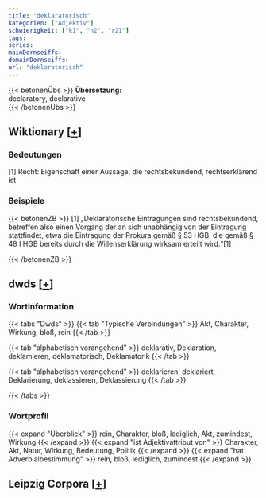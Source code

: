 ```yaml
---
title: "deklaratorisch"
kategorien: ["Adjektiv"]
schwierigkeit: ["k1", "h2", "r21"]
tags:
series:
mainDornseiffs:
domainDornseiffs:
url: "deklaratorisch"
---
```


{{< betonenÜbs >}}
**Übersetzung:**  
declaratory, declarative  
{{< /betonenÜbs >}}

## Wiktionary [[+](https://de.wiktionary.org/wiki/deklaratorisch)]

### Bedeutungen
[1] Recht: Eigenschaft einer Aussage, die rechtsbekundend, rechtserklärend ist  

### Beispiele
{{< betonenZB >}}
[1] „Deklaratorische Eintragungen sind rechtsbekundend, betreffen also einen Vorgang der an sich unabhängig von der Eintragung stattfindet, etwa die Eintragung der Prokura gemäß § 53 HGB, die gemäß § 48 I HGB bereits durch die Willenserklärung wirksam erteilt wird.“[1]  

{{< /betonenZB >}}


## dwds [[+](https://www.dwds.de/wb/deklaratorisch)]

### Wortinformation
{{< tabs "Dwds" >}}
{{< tab "Typische Verbindungen" >}}
Akt, Charakter, Wirkung, bloß, rein
{{< /tab >}}

{{< tab "alphabetisch vorangehend" >}}
deklarativ, Deklaration, deklamieren, deklamatorisch, Deklamatorik
{{< /tab >}}

{{< tab "alphabetisch vorangehend" >}}
deklarieren, deklariert, Deklarierung, deklassieren, Deklassierung
{{< /tab >}}

{{< /tabs >}}

### Wortprofil
{{< expand "Überblick" >}} rein, Charakter, bloß, lediglich, Akt, zumindest, Wirkung {{< /expand >}}
{{< expand "ist Adjektivattribut von" >}} Charakter, Akt, Natur, Wirkung, Bedeutung, Politik {{< /expand >}}
{{< expand "hat Adverbialbestimmung" >}} rein, bloß, lediglich, zumindest {{< /expand >}}

## Leipzig Corpora [[+](https://corpora.uni-leipzig.de/en/res?word=deklaratorisch&corpusId=deu_newscrawl-public_2018)]

